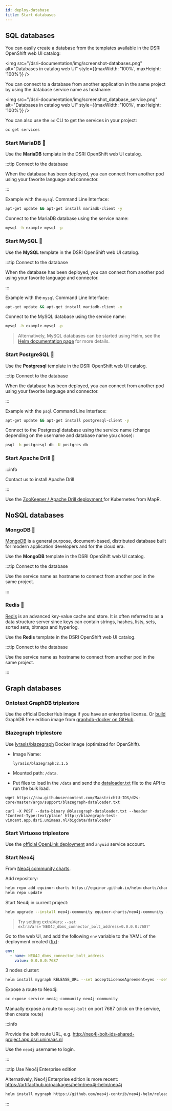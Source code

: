 ```yaml
---
id: deploy-database
title: Start databases
---
```


## SQL databases

You can easily create a database from the templates available in the DSRI OpenShift web UI catalog:

<img src="/dsri-documentation/img/screenshot-databases.png" alt="Databases in catalog web UI" style={{maxWidth: '100%', maxHeight: '100%'}} />

You can connect to a database from another application in the same project by using the database service name as hostname:

<img src="/dsri-documentation/img/screenshot_database_service.png" alt="Databases in catalog web UI" style={{maxWidth: '100%', maxHeight: '100%'}} />

You can also use the `oc` CLI to get the services in your project:

```bash
oc get services
```

### Start MariaDB 🦦

Use the **MariaDB** template in the DSRI OpenShift web UI catalog.

:::tip Connect to the database

When the database has been deployed, you can connect from another pod using your favorite language and connector.

:::

Example with the `mysql` Command Line Interface:

```bash
apt-get update && apt-get install mariadb-client -y
```

Connect to the MariaDB database using the service name:

```bash
mysql -h example-mysql -p
```

### Start MySQL 🐬

Use the **MySQL** template in the DSRI OpenShift web UI catalog.

:::tip Connect to the database

When the database has been deployed, you can connect from another pod using your favorite language and connector.

:::

Example with the `mysql` Command Line Interface:

```bash
apt-get update && apt-get install mariadb-client -y
```

Connect to the MySQL database using the service name:

```bash
mysql -h example-mysql -p
```

> Alternatively, MySQL databases can be started using Helm, see the [Helm documentation page](/dsri-documentation/docs/helm#install-a-helm-chart) for more details.

### Start PostgreSQL 🐘

Use the **Postgresql** template in the DSRI OpenShift web UI catalog.

:::tip Connect to the database

When the database has been deployed, you can connect from another pod using your favorite language and connector.

:::

Example with the `psql` Command Line Interface:

```bash
apt-get update && apt-get install postgresql-client -y
```

Connect to the Postgresql database using the service name (change depending on the username and database name you chose):

```bash
psql -h postgresql-db -U postgres db
```

### Start Apache Drill 🔩

:::info

Contact us to install Apache Drill

:::

Use the [ZooKeeper / Apache Drill deployment ](https://github.com/Agirish/drill-containers/tree/master/kubernetes) for Kubernetes from MapR.

## NoSQL databases

### MongoDB 🌿

[MongoDB](https://www.mongodb.com/) is a general purpose, document-based, distributed database built for modern application developers and for the cloud era. 

Use the **MongoDB** template in the DSRI OpenShift web UI catalog.

:::tip Connect to the database

Use the service name as hostname to connect from another pod in the same project.

:::

### Redis 🎲

[Redis](http://redis.io/) is an advanced key-value cache and store. It is often referred to as a data structure server since keys can contain  strings, hashes, lists, sets, sorted sets, bitmaps and hyperlog.

Use the **Redis** template in the DSRI OpenShift web UI catalog.

:::tip Connect to the database

Use the service name as hostname to connect from another pod in the same project.

:::

## Graph databases

### Ontotext GraphDB triplestore

Use the official DockerHub image if you have an enterprise license. Or [build](/dsri-documentation/guide-dockerfile-to-openshift) GraphDB free edition image from [graphdb-docker on GitHub](https://github.com/Ontotext-AD/graphdb-docker).

### Blazegraph triplestore

Use [lyrasis/blazegraph](https://hub.docker.com/r/lyrasis/blazegraph) Docker image (optimized for OpenShift).

* Image Name:
  
  ```
  lyrasis/blazegraph:2.1.5
  ```

* Mounted path: `/data`.

* Put files to load in the `/data` and send the [dataloader.txt](https://github.com/MaastrichtU-IDS/d2s-core/blob/master/argo/support/blazegraph-dataloader.txt) file to the API to run the bulk load.

```shell
wget https://raw.githubusercontent.com/MaastrichtU-IDS/d2s-core/master/argo/support/blazegraph-dataloader.txt

curl -X POST --data-binary @blazegraph-dataloader.txt --header 'Content-Type:text/plain' http://blazegraph-test-vincent.app.dsri.unimaas.nl/bigdata/dataloader
```

### Start Virtuoso triplestore

Use the [official OpenLink deployment](https://github.com/MaastrichtU-IDS/d2s-core/blob/master/argo/pods/d2s-pod-virtuoso7.yaml) and `anyuid` service account.

### Start Neo4j

From [Neo4j community charts](https://artifacthub.io/packages/helm/equinor-charts/neo4j-community).

Add repository:

```bash
helm repo add equinor-charts https://equinor.github.io/helm-charts/charts/
helm repo update 
```

Start Neo4j in current project:

```bash
helm upgrade --install neo4j-community equinor-charts/neo4j-community --set acceptLicenseAgreement=yes --set neo4jPassword=mypassword
```

> Try setting extraVars: `--set extraVars='NEO4J_dbms_connector_bolt_address=0.0.0.0:7687'`

Go to the web UI, and add the following `env` variable to the YAML of the deployment created ([fix](https://stackoverflow.com/questions/59439263/getting-neo4j-running-on-openshift)):

``` yaml
env:
  - name: NEO4J_dbms_connector_bolt_address
    value: 0.0.0.0:7687
```

3 nodes cluster:

```bash
helm install mygraph RELEASE_URL --set acceptLicenseAgreement=yes --set neo4jPassword=mySecretPassword
```

Expose a route to Neo4j:

```bash
oc expose service neo4j-community-neo4j-community 
```

Manually expose a route to `neo4j-bolt` on port 7687 (click on the service, then create route)

:::info

Provide the bolt route URL, e.g. http://neo4j-bolt-ids-shared-project.app.dsri.unimaas.nl

Use the `neo4j` username to login.

:::

:::tip Use Neo4j Enterprise edition

Alternatively, Neo4j Enterprise edition is more recent: https://artifacthub.io/packages/helm/neo4j-helm/neo4j

```bash
helm install mygraph https://github.com/neo4j-contrib/neo4j-helm/releases/download/4.1.3-1/neo4j-4.1.3-1.tgz --set core.standalone=true --set acceptLicenseAgreement=yes --set neo4jPassword=mypassword
```

:::
